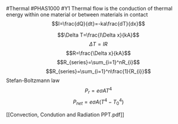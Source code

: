 #Thermal #PHAS1000 #Y1 Thermal flow is the conduction of thermal energy within one material or between materials in contact
$$I=\frac{dQ}{dt}=-ka\frac{dT}{dx}$$

$$\Delta T=\frac{I\Delta x}{kA}$$
$$\Delta T=IR$$
$$R=\frac{\Delta x}{kA}$$
$$R_{series}=\sum_{i=1}^nR_{i}$$
$$R_{series}=\sum_{i=1}^n\frac{1}{R_{i}}$$
Stefan-Boltzmann law
$$P_{r}=e\sigma AT^4$$
$$P_{net}=e\sigma A(T^4-T_{0}^4)$$

[[Convection, Condution and Radiation PPT.pdf]]
